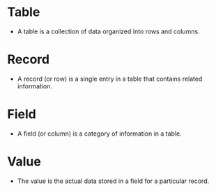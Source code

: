 # Table
- A table is a collection of data organized into rows and columns.
# Record
- A record (or row) is a single entry in a table that contains related information.
# Field
- A field (or column) is a category of information in a table.
# Value
- The value is the actual data stored in a field for a particular record.
